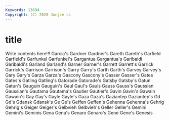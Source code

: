 ```yaml
---
Keywords: 13694
Copyright: (C) 2020 Junjie Li
---
```


# title

Write contents here!!!
Garcia's 
Gardner 
Gardner's
Gareth 
Gareth's 
Garfield 
Garfield's 
Garfunkel 
Garfunkel's 
Gargantua 
Gargantua's 
Garibaldi 
Garibaldi's
Garland 
Garland's 
Garner 
Garner's 
Garrett 
Garrett's 
Garrick 
Garrick's 
Garrison 
Garrison's
Garry 
Garry's 
Garth 
Garth's 
Garvey 
Garvey's 
Gary 
Gary's 
Garza 
Garza's
Gascony 
Gascony's 
Gasser 
Gasser's 
Gates 
Gates's 
Gatling 
Gatling's 
Gatorade 
Gatorade's
Gatsby 
Gatsby's 
Gatun 
Gatun's 
Gauguin 
Gauguin's 
Gaul 
Gaul's 
Gauls 
Gauss
Gauss's 
Gaussian 
Gaussian's 
Gautama 
Gautama's 
Gautier 
Gautier's 
Gavin 
Gavin's 
Gawain
Gawain's 
Gay 
Gay's 
Gayle 
Gayle's 
Gaza 
Gaza's 
Gaziantep 
Gaziantep's 
Gd
Gd's 
Gdansk 
Gdansk's 
Ge 
Ge's 
Geffen 
Geffen's 
Gehenna 
Gehenna's 
Gehrig
Gehrig's 
Geiger 
Geiger's 
Gelbvieh 
Gelbvieh's 
Geller 
Geller's 
Gemini 
Gemini's 
Geminis
Gena 
Gena's 
Genaro 
Genaro's 
Gene 
Gene's 
Genesis 
